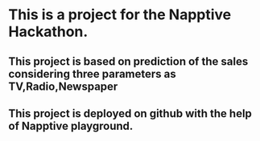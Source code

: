 # This is a project for the Napptive Hackathon.
## This project is based on prediction of the sales considering three parameters as TV,Radio,Newspaper
## This project is deployed on github with the help of Napptive playground.
